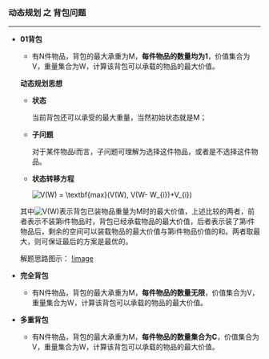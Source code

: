 
### 动态规划 之 背包问题
-----------------

* **01背包**

    + 有N件物品，背包的最大承重为M，**每件物品的数量均为1**，价值集合为V，重量集合为W，计算该背包可以承载的物品的最大价值。
    
   **动态规划思想**
   
   + **状态**
   
     当前背包还可以承受的最大重量，当然初始状态就是M；
     
   + **子问题**
   
     对于某件物品i而言，子问题可理解为选择这件物品，或者是不选择这件物品。
     
   + **状态转移方程**
   
     <img src="http://latex.codecogs.com/gif.latex?V(W)&space;=&space;\textbf{max}(V(W),&space;V(W-&space;W_{i})&plus;V_{i})" title="V(W) = \textbf{max}(V(W), V(W- W_{i})+V_{i})" />
  
  其中<img src="http://latex.codecogs.com/gif.latex?V(W)" title="V(W)" />表示背包已装物品重量为M时的最大价值，上述比较的两者，前者表示不装第i件物品时，背包已经承载物品的最大价值，后者表示装了第i件物品后，剩余的空间可以装载物品的最大价值与第i件物品价值的和。两者取最大，则可保证最后的方案是最优的。
  
  解题思路图示：
  [!image](https://github.com/Anfany/Algorithm-Example-by-Python3/0-1.png)
  
  
     
* **完全背包**

    + 有N件物品，背包的最大承重为M，**每件物品的数量无限**，价值集合为V，重量集合为W，计算该背包可以承载的物品的最大价值。

* **多重背包**

    + 有N件物品，背包的最大承重为M，**每件物品的数量集合为C**，价值集合为V，重量集合为W，计算该背包可以承载的物品的最大价值。
